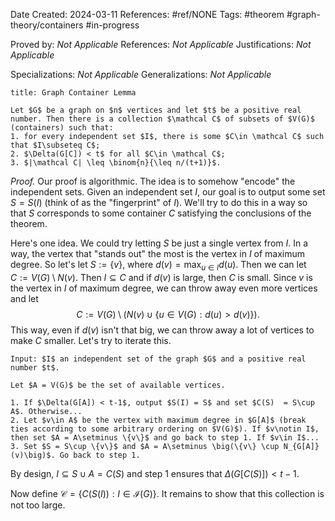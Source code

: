 Date Created: 2024-03-11
References: #ref/NONE
Tags: #theorem #graph-theory/containers #in-progress 

Proved by: <i>Not Applicable</i>
References: <i>Not Applicable</i>
Justifications: <i>Not Applicable</i>

Specializations: <i>Not Applicable</i>
Generalizations: <i>Not Applicable</i>

```ad-theorem
title: Graph Container Lemma

Let $G$ be a graph on $n$ vertices and let $t$ be a positive real number. Then there is a collection $\mathcal C$ of subsets of $V(G)$ (containers) such that:
1. for every independent set $I$, there is some $C\in \mathcal C$ such that $I\subseteq C$;
2. $\Delta(G[C]) < t$ for all $C\in \mathcal C$;
3. $|\mathcal C| \leq \binom{n}{\leq n/(t+1)}$.

```

<i>Proof.</i> Our proof is algorithmic. The idea is to somehow "encode" the independent sets. Given an independent set $I$, our goal is to output some set $S = S(I)$ (think of as the "fingerprint" of $I$). We'll try to do this in a way so that $S$ corresponds to some container $C$ satisfying the conclusions of the theorem.

Here's one idea. We could try letting $S$ be just a single vertex from $I$. In a way, the vertex that "stands out" the most is the vertex in $I$ of maximum degree. So let's let $S := \{v\}$, where $d(v) = \max_{u\in I}d(u)$. Then we can let $C := V(G)\setminus N(v)$. Then $I\subseteq C$ and if $d(v)$ is large, then $C$ is small. Since $v$ is the vertex in $I$ of maximum degree, we can throw away even more vertices and let
$$
C:= V(G)\setminus \big(N(v) \cup \{u\in V(G): d(u) > d(v)\}\big).
$$
This way, even if $d(v)$ isn't that big, we can throw away a lot of vertices to make $C$ smaller. Let's try to iterate this.

```ad-algorithm
Input: $I$ an independent set of the graph $G$ and a positive real number $t$.

Let $A = V(G)$ be the set of available vertices.

1. If $\Delta(G[A]) < t-1$, output $S(I) = S$ and set $C(S)  = S\cup A$. Otherwise...
2. Let $v\in A$ be the vertex with maximum degree in $G[A]$ (break ties according to some arbitrary ordering on $V(G)$). If $v\notin I$, then set $A = A\setminus \{v\}$ and go back to step 1. If $v\in I$...
3. Set $S = S\cup \{v\}$ and $A = A\setminus \big(\{v\} \cup N_{G[A]}(v)\big)$. Go back to step 1.
```

By design, $I\subseteq S\cup A = C(S)$ and step 1 ensures that $\Delta(G[C(S)]) < t-1$.

Now define $\mathcal C = \{C(S(I)): I\in \mathcal I(G)\}$. It remains to show that this collection is not too large.